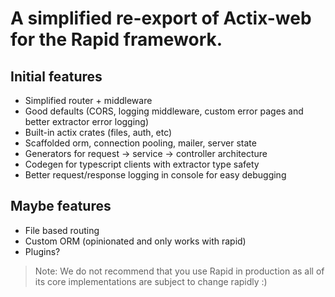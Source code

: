 # A simplified re-export of Actix-web for the Rapid framework.

## Initial features
- Simplified router + middleware
- Good defaults (CORS, logging middleware, custom error pages and better extractor error logging)
- Built-in actix crates (files, auth, etc)
- Scaffolded orm, connection pooling, mailer, server state
- Generators for request -> service -> controller architecture
- Codegen for typescript clients with extractor type safety
- Better request/response logging in console for easy debugging

## Maybe features
- File based routing
- Custom ORM (opinionated and only works with rapid)
- Plugins?

> Note: We do not recommend that you use Rapid in production as all of its core implementations are subject to change rapidly :)
